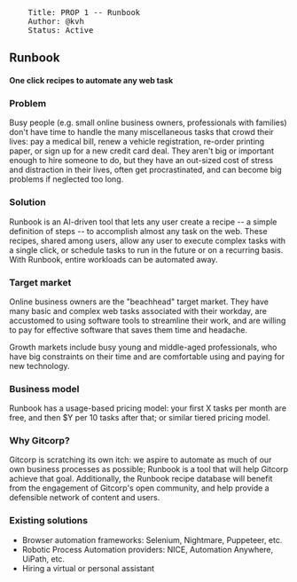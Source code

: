 <pre>
    Title: PROP 1 -- Runbook
    Author: @kvh
    Status: Active
</pre>


## Runbook

#### One click recipes to automate any web task

### Problem

Busy people (e.g. small online business owners, professionals with families)
don't have time to handle the many miscellaneous tasks that crowd their lives:
pay a medical bill, renew a vehicle registration, re-order printing paper, or
sign up for a new credit card deal. They aren't big or important enough to hire
someone to do, but they have an out-sized cost of stress and distraction in
their lives, often get procrastinated, and can become big problems if neglected
too long.

### Solution

Runbook is an AI-driven tool that lets any user create a recipe -- a simple
definition of steps -- to accomplish almost any task on the web. These recipes,
shared among users, allow any user to execute complex tasks with a single click,
or schedule tasks to run in the future or on a recurring basis. With Runbook,
entire workloads can be automated away.

### Target market

Online business owners are the "beachhead" target market. They have many basic
and complex web tasks associated with their workday, are accustomed to using
software tools to streamline their work, and are willing to pay for effective
software that saves them time and headache.

Growth markets include busy young and middle-aged professionals, who have big
constraints on their time and are comfortable using and paying for new
technology.

### Business model

Runbook has a usage-based pricing model: your first X tasks per month are free,
and then $Y per 10 tasks after that; or similar tiered pricing model.

### Why Gitcorp?

Gitcorp is scratching its own itch: we aspire to automate as much of our own
business processes as possible; Runbook is a tool that will help Gitcorp achieve
that goal. Additionally, the Runbook recipe database will benefit from the
engagement of Gitcorp's open community, and help provide a defensible network of
content and users.

### Existing solutions

- Browser automation frameworks: Selenium, Nightmare, Puppeteer, etc.
- Robotic Process Automation providers: NICE, Automation Anywhere, UiPath, etc.
- Hiring a virtual or personal assistant

